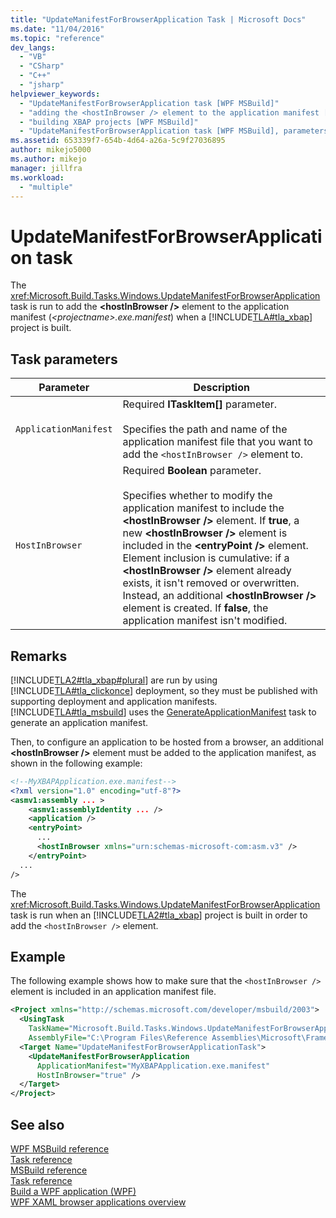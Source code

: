 ```yaml
---
title: "UpdateManifestForBrowserApplication Task | Microsoft Docs"
ms.date: "11/04/2016"
ms.topic: "reference"
dev_langs: 
  - "VB"
  - "CSharp"
  - "C++"
  - "jsharp"
helpviewer_keywords: 
  - "UpdateManifestForBrowserApplication task [WPF MSBuild]"
  - "adding the <hostInBrowser /> element to the application manifest [WPF MSBuild]"
  - "building XBAP projects [WPF MSBuild]"
  - "UpdateManifestForBrowserApplication task [WPF MSBuild], parameters"
ms.assetid: 653339f7-654b-4d64-a26a-5c9f27036895
author: mikejo5000
ms.author: mikejo
manager: jillfra
ms.workload: 
  - "multiple"
---
```

# UpdateManifestForBrowserApplication task
The <xref:Microsoft.Build.Tasks.Windows.UpdateManifestForBrowserApplication> task is run to add the **\<hostInBrowser />** element to the application manifest (*\<projectname>.exe.manifest*) when a [!INCLUDE[TLA#tla_xbap](../msbuild/includes/tlasharptla_xbap_md.md)] project is built.  
  
## Task parameters  
  
|Parameter|Description|  
|---------------|-----------------|  
|`ApplicationManifest`|Required **ITaskItem[]** parameter.<br /><br /> Specifies the path and name of the application manifest file that you want to add the `<hostInBrowser />` element to.|  
|`HostInBrowser`|Required **Boolean** parameter.<br /><br /> Specifies whether to modify the application manifest to include the **\<hostInBrowser />** element. If **true**, a new **\<hostInBrowser />** element is included in the **\<entryPoint />** element. Element inclusion is cumulative: if a **\<hostInBrowser />** element already exists, it isn't removed or overwritten. Instead, an additional **\<hostInBrowser />** element is created. If **false**, the application manifest isn't modified.|  
  
## Remarks  
 [!INCLUDE[TLA2#tla_xbap#plural](../msbuild/includes/tla2sharptla_xbapsharpplural_md.md)] are run by using [!INCLUDE[TLA#tla_clickonce](../msbuild/includes/tlasharptla_clickonce_md.md)] deployment, so they must be published with supporting deployment and application manifests. [!INCLUDE[TLA#tla_msbuild](../msbuild/includes/tlasharptla_msbuild_md.md)] uses the [GenerateApplicationManifest](generateapplicationmanifest-task.md) task to generate an application manifest.  
  
 Then, to configure an application to be hosted from a browser, an additional **\<hostInBrowser />** element must be added to the application manifest, as shown in the following example:  
  
```xml  
<!--MyXBAPApplication.exe.manifest-->  
<?xml version="1.0" encoding="utf-8"?>  
<asmv1:assembly ... >  
    <asmv1:assemblyIdentity ... />  
    <application />  
    <entryPoint>  
      ...  
      <hostInBrowser xmlns="urn:schemas-microsoft-com:asm.v3" />  
    </entryPoint>  
  ...  
/>  
```  
  
 The <xref:Microsoft.Build.Tasks.Windows.UpdateManifestForBrowserApplication> task is run when an [!INCLUDE[TLA2#tla_xbap](../msbuild/includes/tla2sharptla_xbap_md.md)] project is built in order to add the `<hostInBrowser />` element.  
  
## Example  
 The following example shows how to make sure that the `<hostInBrowser />` element is included in an application manifest file.  
  
```xml  
<Project xmlns="http://schemas.microsoft.com/developer/msbuild/2003">  
  <UsingTask   
    TaskName="Microsoft.Build.Tasks.Windows.UpdateManifestForBrowserApplication"  
    AssemblyFile="C:\Program Files\Reference Assemblies\Microsoft\Framework\v3.0\PresentationBuildTasks.dll" />  
  <Target Name="UpdateManifestForBrowserApplicationTask">  
    <UpdateManifestForBrowserApplication  
      ApplicationManifest="MyXBAPApplication.exe.manifest"  
      HostInBrowser="true" />  
  </Target>  
</Project>  
```  
  
## See also  
 [WPF MSBuild reference](../msbuild/wpf-msbuild-reference.md)   
 [Task reference](../msbuild/wpf-msbuild-task-reference.md)   
 [MSBuild reference](../msbuild/msbuild-reference.md)   
 [Task reference](../msbuild/msbuild-task-reference.md)   
 [Build a WPF application (WPF)](/dotnet/framework/wpf/app-development/building-a-wpf-application-wpf)   
 [WPF XAML browser applications overview](/dotnet/framework/wpf/app-development/wpf-xaml-browser-applications-overview)